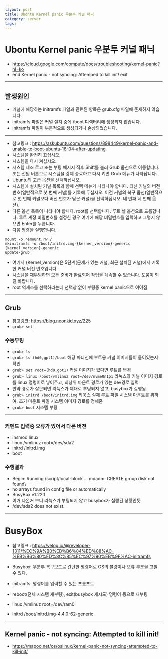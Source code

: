 ```yaml
---
layout: post
title: Ubontu Kernel panic 우분투 커널 패닉
category: server
tags: 
---
```



# Ubontu Kernel panic 우분투 커널 패닉

* https://cloud.google.com/compute/docs/troubleshooting/kernel-panic?hl=ko
* end Kernel panic - not syncing: Attemped to kill init! exit

---

## 발생원인
* 커널에 해당하는 initramfs 파일과 관련된 항목은 grub.cfg 파일에 존재하지 않습니다.
* initramfs 파일은 커널 설치 중에 /boot 디렉터리에 생성되지 않습니다.
* initramfs 파일이 부분적으로 생성되거나 손상되었습니다.

---

* 참고링크 : https://askubuntu.com/questions/898449/kernel-panic-and-unable-to-boot-ubuntu-16-04-after-updating
* 시스템을 완전히 끄십시오. 
* 시스템을 다시 켜십시오.
* 시스템 제조 로고 또는 부팅 메시지 직후 Shift를 눌러 Grub 옵션으로 이동합니다. 또는 전원 버튼으로 시스템을 강제 종료하고 다시 켜면 Grub 메뉴가 나타납니다.
* Ubuntu의 고급 옵션을 선택하십시오.
* 시스템에 설치된 커널 목록과 함께 선택 메뉴가 나타나야 합니다. 최신 커널의 버전 번호(일반적으로 첫 번째 커널)를 기록해 두십시오. 이전 커널의 복구 옵션(일반적으로 첫 번째 커널보다 버전 번호가 낮은 커널)을 선택하십시오. 네 번째 네 번째 옵션).
* 다른 옵션 목록이 나타나야 합니다. root를 선택합니다. 루트 쉘 옵션으로 드롭합니다. 루트 계정 비밀번호를 설정한 경우 여기에 해당 비밀번호를 입력하고 그렇지 않으면 Enter를 누릅니다.
* 다음 명령을 실행합니다.

```
mount -o remount,rw /
mkinitramfs -o /boot/initrd.img-{kerner_version}-generic {kernel_version}-generic
update-grub
```
* 여기서 {Kernel_version}은 5단계(문제가 있는 커널, 최근 설치된 커널)에서 기록한 커널 버전 번호입니다.
* 시스템을 재부팅하면 모든 준비가 완료되어 작업을 계속할 수 있습니다. 도움이 되길 바랍니다.
* root 억세스를 선택하라는데 선택창 없이 부팅중 kernel panic으로 이어짐

---

## Grub
* 참고링크: https://blog.neonkid.xyz/225
* ```grub> set```

### 수동부팅
* ```grub> ls ```
* ```grub> ls (hd0,gpt1)/boot``` 해당 파티션에 부트용 커널 이미지들이 들어있는지 확인
* ```grub> set root=(hd0,gpt1)``` 커널 이미지가 있다면 루트를 변경
* ```grub> linux /boot/vmlinuz root=/dev/nvme0n1p1``` 리눅스의 커널 이미지 경로를 linux 명령어로 넣어주고, 최상위 마운트 경로가 있는  dev경로 입력
* 만약 경로가 잘못되면 리눅스가 제대로 부팅되지 않고, busybox가 실행됨
* ```grub> initrd /boot/initrd.img``` 리욱스 실제 루트 파일 시스템 마운트를 위하여, 초기 마운트 파일 시스템 이미지 경로를 정해줌
* ```grub> boot``` 시스템 부팅

---

### 커멘드 입력중 오류가 있어서 다른 버전
* insmod linux
* linux /vmlinuz root=/dev/sda2
* initrd /initrd.img
* boot
  
### 수행결과
* Begin: Running /script/local-block ... mdadm: CREATE group disk not found\
* no arrays found in config file or automatically
* BusyBox v1.22.1
* 이거 나온거 보니 리눅스가 부팅되지 않고 busybox가 실행된 상황인듯
* /dev/sda2 does not exist.


---

# BusyBox
* 참고링크 : https://velog.io/@reveloper-1311/%EC%9A%B0%EB%B6%84%ED%88%AC-%EB%B6%80%ED%8C%85%EC%97%90%EB%9F%AC-initramfs
* Busybox: 우분투 복구모드로 간단한 명령어로 OS의 불량이나 오류 부분을 고칠 수 있다.
* initramfs: 명령어를 입력할 수 있는 프롬프트
* reboot(전체 시스템 재부팅), exit(busybox 재시도) 명령어 등으로 재부팅


* linux /vmlinuz root=/dev/ram0
* initrd /boot/initrd.img-4.4.0-62-generic

---

## Kernel panic - not syncing: Attempted to kill init!
* https://mapoo.net/os/oslinux/kernel-panic-not-syncing-attempted-to-kill-init/